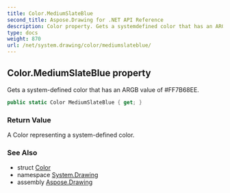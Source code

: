 ```yaml
---
title: Color.MediumSlateBlue
second_title: Aspose.Drawing for .NET API Reference
description: Color property. Gets a systemdefined color that has an ARGB value of FF7B68EE
type: docs
weight: 870
url: /net/system.drawing/color/mediumslateblue/
---
```

## Color.MediumSlateBlue property

Gets a system-defined color that has an ARGB value of #FF7B68EE.

```csharp
public static Color MediumSlateBlue { get; }
```

### Return Value

A Color representing a system-defined color.

### See Also

* struct [Color](../)
* namespace [System.Drawing](../../color/)
* assembly [Aspose.Drawing](../../../)


